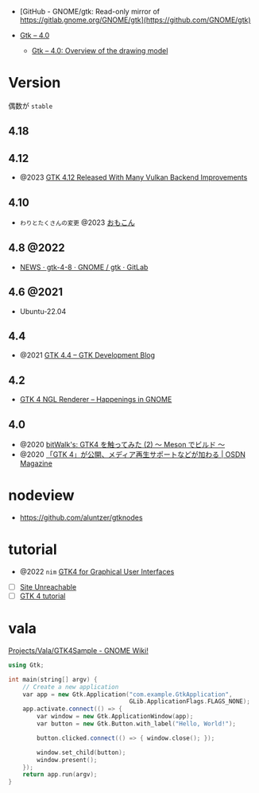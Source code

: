 - [GitHub - GNOME/gtk: Read-only mirror of https://gitlab.gnome.org/GNOME/gtk](https://github.com/GNOME/gtk)

- [Gtk – 4.0](https://docs.gtk.org/gtk4/index.html)

  - [Gtk – 4.0: Overview of the drawing model](https://docs.gtk.org/gtk4/drawing-model.html)

# Version

偶数が `stable`

## 4.18

## 4.12

- @2023 [GTK 4.12 Released With Many Vulkan Backend Improvements](https://www.phoronix.com/news/GTK-4.12-Released)

## 4.10

- `わりとたくさんの変更` @2023 [おもこん](https://toshiocp.com/)

## 4.8 @2022

- [NEWS · gtk-4-8 · GNOME / gtk · GitLab](https://gitlab.gnome.org/GNOME/gtk/-/blob/gtk-4-8/NEWS)

## 4.6 @2021

- Ubuntu-22.04

## 4.4

- @2021 [GTK 4.4 – GTK Development Blog](https://blog.gtk.org/2021/08/23/gtk-4-4/)

## 4.2

- [GTK 4 NGL Renderer – Happenings in GNOME](https://blogs.gnome.org/chergert/2021/02/24/gtk-4-ngl-renderer/)

## 4.0

- @2020 [bitWalk's: GTK4 を触ってみた (2) ～ Meson でビルド ～](https://bitwalk.blogspot.com/2020/12/gtk4-2-meson.html)
- @2020 [「GTK 4」が公開、メディア再生サポートなどが加わる | OSDN Magazine](https://mag.osdn.jp/20/12/18/132200)

# nodeview

- https://github.com/aluntzer/gtknodes

# tutorial

- @2022 `nim` [GTK4 for Graphical User Interfaces](https://ssalewski.de/gtkprogramming.html)
- [ ] [Site Unreachable](https://toshiocp.com/entry/2022/07/07/095955)
- [ ] [GTK 4 tutorial](https://toshiocp.github.io/Gtk4-tutorial/)

# vala

[Projects/Vala/GTK4Sample - GNOME Wiki!](https://wiki.gnome.org/Projects/Vala/GTK4Sample?highlight=%28%5CbVala%2FExamples%5Cb%29)

```cpp
using Gtk;

int main(string[] argv) {
	// Create a new application
	var app = new Gtk.Application("com.example.GtkApplication",
	                              GLib.ApplicationFlags.FLAGS_NONE);
	app.activate.connect(() => {
		var window = new Gtk.ApplicationWindow(app);
		var button = new Gtk.Button.with_label("Hello, World!");

		button.clicked.connect(() => { window.close(); });

		window.set_child(button);
		window.present();
	});
	return app.run(argv);
}
```
